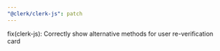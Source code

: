```yaml
---
"@clerk/clerk-js": patch
---
```


fix(clerk-js): Correctly show alternative methods for user re-verification card
